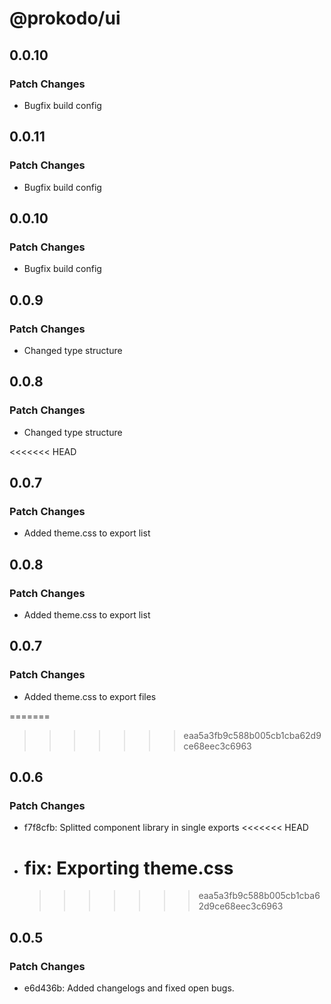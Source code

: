 # @prokodo/ui

## 0.0.10

### Patch Changes

- Bugfix build config

## 0.0.11

### Patch Changes

- Bugfix build config

## 0.0.10

### Patch Changes

- Bugfix build config

## 0.0.9

### Patch Changes

- Changed type structure

## 0.0.8

### Patch Changes

- Changed type structure

<<<<<<< HEAD

## 0.0.7

### Patch Changes

- Added theme.css to export list

## 0.0.8

### Patch Changes

- Added theme.css to export list

## 0.0.7

### Patch Changes

- Added theme.css to export files

=======

> > > > > > > eaa5a3fb9c588b005cb1cba62d9ce68eec3c6963

## 0.0.6

### Patch Changes

- f7f8cfb: Splitted component library in single exports
  <<<<<<< HEAD
- # fix: Exporting theme.css
  > > > > > > > eaa5a3fb9c588b005cb1cba62d9ce68eec3c6963

## 0.0.5

### Patch Changes

- e6d436b: Added changelogs and fixed open bugs.
